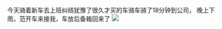 今天骑着新车去上班纠结犹豫了很久才买的车骑车骑了18分钟到公司，
晚上下雨，范开车来接我，车放后备箱回来了
![](http://upload-images.jianshu.io/upload_images/6904315-91eaa83cb5857b52.jpeg)
